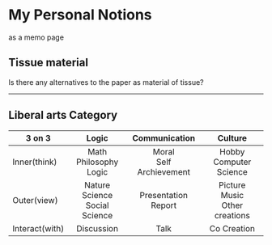 # My Personal Notions

as a memo page

## Tissue material

Is there any alternatives to the paper as material of tissue?

---

## Liberal arts Category

|3 on 3|Logic|Communication|Culture|
|---|:---:|:---:|:---:|
|Inner(think)|Math<br/>Philosophy<br/>Logic|Moral<br/>Self Archievement|Hobby<br/>Computer Science|
|Outer(view)|Nature Science<br/>Social Science|Presentation<br/>Report|Picture<br/>Music<br/>Other creations|
|Interact(with)|Discussion|Talk|Co Creation|
